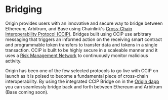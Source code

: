 # Bridging

Origin provides users with an innovative and secure way to bridge between Ethereum, Arbitrum, and Base using Chainlink's [Cross-Chain Interoperability Protocol (CCIP)](https://docs.chain.link/ccip)_._ Bridges built using CCIP use arbitrary messaging that triggers an informed action on the receiving smart contract and programmable token transfers to transfer data and tokens in a single transaction. CCIP is built to be highly secure in a scaleable manner and it uses a [Risk Management Network](https://docs.chain.link/ccip/concepts#risk-management-network) to continuously monitor malicious activity.

Origin has been one of the few selected protocols to go live with CCIP on launch as it is poised to become a fundamental piece of cross-chain interoperability. By using the integrated CCIP Bridge on in the [Origin dapp](https://originprotocol.eth.limo) you can seamlessly bridge back and forth between Ethereum and Arbitrum (Base coming soon).

